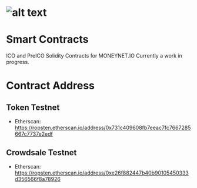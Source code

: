 # ![alt text](https://www.moneynet.co.kr/files/attach/images/130/8f809e215b4c34b3d05d34961abf5149.png) 
# Smart Contracts

ICO and PreICO Solidity Contracts for MONEYNET.IO
Currently a work in progress.

# Contract Address
## Token Testnet
  * Etherscan: https://ropsten.etherscan.io/address/0x731c409608fb7eeac7fc7667285667c7737e2edf
## Crowdsale Testnet
  * Etherscan: https://ropsten.etherscan.io/address/0xe26f882447b40b90105450333d356566f8a78926
